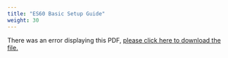 ```yaml
---
title: "ES60 Basic Setup Guide"
weight: 30
---
```


<object data="https://www.truenas.com/docs/files/ES60BSGv1.91.pdf" type="application/pdf" width="95%" height="1000">
  There was an error displaying this PDF, <a href="https://www.truenas.com/docs/files/ES60BSGv1.91.pdf">please click here to download the file.</a>
</object>
